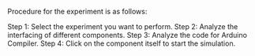 Procedure for the experiment is as follows:

Step 1: Select the experiment you want to perform.
Step 2: Analyze the interfacing of different components.
Step 3: Analyze the code for Arduino Compiler.
Step 4: Click on the component itself to start the simulation.